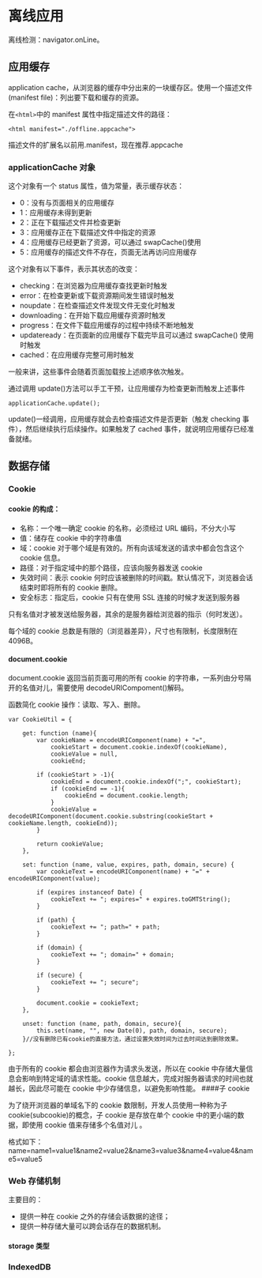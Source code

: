 # 离线应用

离线检测：navigator.onLine。

## 应用缓存

application cache，从浏览器的缓存中分出来的一块缓存区。使用一个描述文件(manifest file)：列出要下载和缓存的资源。

在`<html>`中的 manifest 属性中指定描述文件的路径：

```
<html manifest="./offline.appcache">
```

描述文件的扩展名以前用.manifest，现在推荐.appcache

### applicationCache 对象

这个对象有一个 status 属性，值为常量，表示缓存状态：

- 0：没有与页面相关的应用缓存
- 1：应用缓存未得到更新
- 2：正在下载描述文件并检查更新
- 3：应用缓存正在下载描述文件中指定的资源
- 4：应用缓存已经更新了资源，可以通过 swapCache()使用
- 5：应用缓存的描述文件不存在，页面无法再访问应用缓存

这个对象有以下事件，表示其状态的改变：

- checking：在浏览器为应用缓存查找更新时触发
- error：在检查更新或下载资源期间发生错误时触发
- noupdate：在检查描述文件发现文件无变化时触发
- downloading：在开始下载应用缓存资源时触发
- progress：在文件下载应用缓存的过程中持续不断地触发
- updateready：在页面新的应用缓存下载完毕且可以通过 swapCache() 使用时触发
- cached：在应用缓存完整可用时触发

一般来讲，这些事件会随着页面加载按上述顺序依次触发。

通过调用 update()方法可以手工干预，让应用缓存为检查更新而触发上述事件

```
applicationCache.update();
```

update()一经调用，应用缓存就会去检查描述文件是否更新（触发 checking 事件），然后继续执行后续操作。如果触发了 cached 事件，就说明应用缓存已经准备就绪。

## 数据存储

### Cookie

#### cookie 的构成：

- 名称：一个唯一确定 cookie 的名称，必须经过 URL 编码，不分大小写
- 值：储存在 cookie 中的字符串值
- 域：cookie 对于哪个域是有效的。所有向该域发送的请求中都会包含这个 cookie 信息。
- 路径：对于指定域中的那个路径，应该向服务器发送 cookie
- 失效时间：表示 cookie 何时应该被删除的时间戳。默认情况下，浏览器会话结束时即将所有的 cookie 删除。
- 安全标志：指定后，cookie 只有在使用 SSL 连接的时候才发送到服务器

只有名值对才被发送给服务器，其余的是服务器给浏览器的指示（何时发送）。

每个域的 cookie 总数是有限的（浏览器差异），尺寸也有限制，长度限制在 4096B。

#### document.cookie

document.cookie 返回当前页面可用的所有 cookie 的字符串，一系列由分号隔开的名值对儿，需要使用 decodeURICompoment()解码。

函数简化 cookie 操作：读取、写入、删除。

```
var CookieUtil = {

    get: function (name){
        var cookieName = encodeURIComponent(name) + "=",
            cookieStart = document.cookie.indexOf(cookieName),
            cookieValue = null,
            cookieEnd;

        if (cookieStart > -1){
            cookieEnd = document.cookie.indexOf(";", cookieStart);
            if (cookieEnd == -1){
                cookieEnd = document.cookie.length;
            }
            cookieValue = decodeURIComponent(document.cookie.substring(cookieStart + cookieName.length, cookieEnd));
        }

        return cookieValue;
    },

    set: function (name, value, expires, path, domain, secure) {
        var cookieText = encodeURIComponent(name) + "=" + encodeURIComponent(value);

        if (expires instanceof Date) {
            cookieText += "; expires=" + expires.toGMTString();
        }

        if (path) {
            cookieText += "; path=" + path;
        }

        if (domain) {
            cookieText += "; domain=" + domain;
        }

        if (secure) {
            cookieText += "; secure";
        }

        document.cookie = cookieText;
    },

    unset: function (name, path, domain, secure){
        this.set(name, "", new Date(0), path, domain, secure);
    }//没有删除已有cookie的直接方法，通过设置失效时间为过去时间达到删除效果。

};
```

由于所有的 cookie 都会由浏览器作为请求头发送，所以在 cookie 中存储大量信息会影响到特定域的请求性能。cookie 信息越大，完成对服务器请求的时间也就越长，因此尽可能在 cookie 中少存储信息，以避免影响性能。 ####子 cookie

为了绕开浏览器的单域名下的 cookie 数限制，开发人员使用一种称为子 cookie(subcookie)的概念，子 cookie 是存放在单个 cookie 中的更小端的数据，即使用 cookie 值来存储多个名值对儿 。

格式如下：
name=name1=value1&name2=value2&name3=value3&name4=value4&name5=value5

### Web 存储机制

主要目的：

- 提供一种在 cookie 之外的存储会话数据的途径；
- 提供一种存储大量可以跨会话存在的数据机制。

#### storage 类型

### IndexedDB
